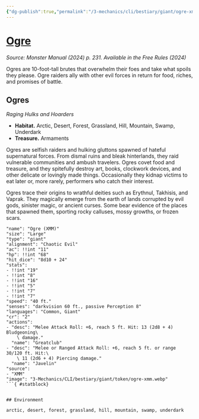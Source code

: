 ```yaml
---
{"dg-publish":true,"permalink":"/3-mechanics/cli/bestiary/giant/ogre-xmm/","tags":["ttrpg-cli/compendium/src/5e/xmm","ttrpg-cli/monster/cr/2","ttrpg-cli/monster/environment/arctic","ttrpg-cli/monster/environment/desert","ttrpg-cli/monster/environment/forest","ttrpg-cli/monster/environment/grassland","ttrpg-cli/monster/environment/hill","ttrpg-cli/monster/environment/mountain","ttrpg-cli/monster/environment/swamp","ttrpg-cli/monster/environment/underdark","ttrpg-cli/monster/size/large","ttrpg-cli/monster/type/giant"],"noteIcon":""}
---
```


# [Ogre](3-Mechanics\CLI\bestiary\giant/ogre-xmm.md)
*Source: Monster Manual (2024) p. 231. Available in the Free Rules (2024)*  

Ogres are 10-foot-tall brutes that overwhelm their foes and take what spoils they please. Ogre raiders ally with other evil forces in return for food, riches, and promises of battle.

## Ogres

*Raging Hulks and Hoarders*

- **Habitat.** Arctic, Desert, Forest, Grassland, Hill, Mountain, Swamp, Underdark  
- **Treasure.** Armaments  

Ogres are selfish raiders and hulking gluttons spawned of hateful supernatural forces. From dismal ruins and bleak hinterlands, they raid vulnerable communities and ambush travelers. Ogres covet food and treasure, and they spitefully destroy art, books, clockwork devices, and other delicate or lovingly made things. Occasionally they kidnap victims to eat later or, more rarely, performers who catch their interest.

Ogres trace their origins to wrathful deities such as Erythnul, Takhisis, and Vaprak. They magically emerge from the earth of lands corrupted by evil gods, sinister magic, or ancient curses. Some bear evidence of the places that spawned them, sporting rocky calluses, mossy growths, or frozen scars.

```statblock
"name": "Ogre (XMM)"
"size": "Large"
"type": "giant"
"alignment": "Chaotic Evil"
"ac": !!int "11"
"hp": !!int "68"
"hit_dice": "8d10 + 24"
"stats":
- !!int "19"
- !!int "8"
- !!int "16"
- !!int "5"
- !!int "7"
- !!int "7"
"speed": "40 ft."
"senses": "darkvision 60 ft., passive Perception 8"
"languages": "Common, Giant"
"cr": "2"
"actions":
- "desc": "Melee Attack Roll: +6, reach 5 ft. Hit: 13 (2d8 + 4) Bludgeoning\
    \ damage."
  "name": "Greatclub"
- "desc": "Melee or Ranged Attack Roll: +6, reach 5 ft. or range 30/120 ft. Hit:\
    \ 11 (2d6 + 4) Piercing damage."
  "name": "Javelin"
"source":
- "XMM"
"image": "3-Mechanics/CLI/bestiary/giant/token/ogre-xmm.webp"
```{ #statblock}


## Environment

arctic, desert, forest, grassland, hill, mountain, swamp, underdark